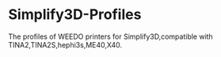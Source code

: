 # Simplify3D-Profiles
The profiles of WEEDO printers for Simplify3D,compatible with TINA2,TINA2S,hephi3s,ME40,X40.
